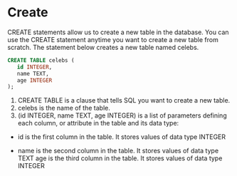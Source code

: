 # Create

CREATE statements allow us to create a new table in the database. You can use the CREATE statement anytime you want to create a new table from scratch. The statement below creates a new table named celebs.

```sql
CREATE TABLE celebs (
   id INTEGER, 
   name TEXT, 
   age INTEGER
);
```

1. CREATE TABLE is a clause that tells SQL you want to create a new table.
2. celebs is the name of the table.
3. (id INTEGER, name TEXT, age INTEGER) is a list of parameters defining each column, or attribute in the table and its data type:

- id is the first column in the table. It stores values of data type INTEGER

- name is the second column in the table. It stores values of data type TEXT
age is the third column in the table. It stores values of data type INTEGER